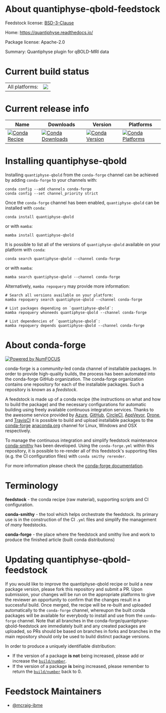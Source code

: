 About quantiphyse-qbold-feedstock
=================================

Feedstock license: [BSD-3-Clause](https://github.com/conda-forge/quantiphyse-qbold-feedstock/blob/main/LICENSE.txt)

Home: https://quantiphyse.readthedocs.io/

Package license: Apache-2.0

Summary: Quantiphyse plugin for qBOLD-MRI data

Current build status
====================


<table><tr><td>All platforms:</td>
    <td>
      <a href="https://dev.azure.com/conda-forge/feedstock-builds/_build/latest?definitionId=12889&branchName=main">
        <img src="https://dev.azure.com/conda-forge/feedstock-builds/_apis/build/status/quantiphyse-qbold-feedstock?branchName=main">
      </a>
    </td>
  </tr>
</table>

Current release info
====================

| Name | Downloads | Version | Platforms |
| --- | --- | --- | --- |
| [![Conda Recipe](https://img.shields.io/badge/recipe-quantiphyse--qbold-green.svg)](https://anaconda.org/conda-forge/quantiphyse-qbold) | [![Conda Downloads](https://img.shields.io/conda/dn/conda-forge/quantiphyse-qbold.svg)](https://anaconda.org/conda-forge/quantiphyse-qbold) | [![Conda Version](https://img.shields.io/conda/vn/conda-forge/quantiphyse-qbold.svg)](https://anaconda.org/conda-forge/quantiphyse-qbold) | [![Conda Platforms](https://img.shields.io/conda/pn/conda-forge/quantiphyse-qbold.svg)](https://anaconda.org/conda-forge/quantiphyse-qbold) |

Installing quantiphyse-qbold
============================

Installing `quantiphyse-qbold` from the `conda-forge` channel can be achieved by adding `conda-forge` to your channels with:

```
conda config --add channels conda-forge
conda config --set channel_priority strict
```

Once the `conda-forge` channel has been enabled, `quantiphyse-qbold` can be installed with `conda`:

```
conda install quantiphyse-qbold
```

or with `mamba`:

```
mamba install quantiphyse-qbold
```

It is possible to list all of the versions of `quantiphyse-qbold` available on your platform with `conda`:

```
conda search quantiphyse-qbold --channel conda-forge
```

or with `mamba`:

```
mamba search quantiphyse-qbold --channel conda-forge
```

Alternatively, `mamba repoquery` may provide more information:

```
# Search all versions available on your platform:
mamba repoquery search quantiphyse-qbold --channel conda-forge

# List packages depending on `quantiphyse-qbold`:
mamba repoquery whoneeds quantiphyse-qbold --channel conda-forge

# List dependencies of `quantiphyse-qbold`:
mamba repoquery depends quantiphyse-qbold --channel conda-forge
```


About conda-forge
=================

[![Powered by
NumFOCUS](https://img.shields.io/badge/powered%20by-NumFOCUS-orange.svg?style=flat&colorA=E1523D&colorB=007D8A)](https://numfocus.org)

conda-forge is a community-led conda channel of installable packages.
In order to provide high-quality builds, the process has been automated into the
conda-forge GitHub organization. The conda-forge organization contains one repository
for each of the installable packages. Such a repository is known as a *feedstock*.

A feedstock is made up of a conda recipe (the instructions on what and how to build
the package) and the necessary configurations for automatic building using freely
available continuous integration services. Thanks to the awesome service provided by
[Azure](https://azure.microsoft.com/en-us/services/devops/), [GitHub](https://github.com/),
[CircleCI](https://circleci.com/), [AppVeyor](https://www.appveyor.com/),
[Drone](https://cloud.drone.io/welcome), and [TravisCI](https://travis-ci.com/)
it is possible to build and upload installable packages to the
[conda-forge](https://anaconda.org/conda-forge) [anaconda.org](https://anaconda.org/)
channel for Linux, Windows and OSX respectively.

To manage the continuous integration and simplify feedstock maintenance
[conda-smithy](https://github.com/conda-forge/conda-smithy) has been developed.
Using the ``conda-forge.yml`` within this repository, it is possible to re-render all of
this feedstock's supporting files (e.g. the CI configuration files) with ``conda smithy rerender``.

For more information please check the [conda-forge documentation](https://conda-forge.org/docs/).

Terminology
===========

**feedstock** - the conda recipe (raw material), supporting scripts and CI configuration.

**conda-smithy** - the tool which helps orchestrate the feedstock.
                   Its primary use is in the construction of the CI ``.yml`` files
                   and simplify the management of *many* feedstocks.

**conda-forge** - the place where the feedstock and smithy live and work to
                  produce the finished article (built conda distributions)


Updating quantiphyse-qbold-feedstock
====================================

If you would like to improve the quantiphyse-qbold recipe or build a new
package version, please fork this repository and submit a PR. Upon submission,
your changes will be run on the appropriate platforms to give the reviewer an
opportunity to confirm that the changes result in a successful build. Once
merged, the recipe will be re-built and uploaded automatically to the
`conda-forge` channel, whereupon the built conda packages will be available for
everybody to install and use from the `conda-forge` channel.
Note that all branches in the conda-forge/quantiphyse-qbold-feedstock are
immediately built and any created packages are uploaded, so PRs should be based
on branches in forks and branches in the main repository should only be used to
build distinct package versions.

In order to produce a uniquely identifiable distribution:
 * If the version of a package **is not** being increased, please add or increase
   the [``build/number``](https://docs.conda.io/projects/conda-build/en/latest/resources/define-metadata.html#build-number-and-string).
 * If the version of a package **is** being increased, please remember to return
   the [``build/number``](https://docs.conda.io/projects/conda-build/en/latest/resources/define-metadata.html#build-number-and-string)
   back to 0.

Feedstock Maintainers
=====================

* [@mcraig-ibme](https://github.com/mcraig-ibme/)

